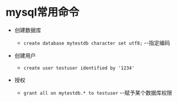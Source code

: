 # mysql常用命令

- 创建数据库
  - `create database mytestdb character set utf8;` --指定编码

- 创建用户
  - `create user testuser identified by '1234'` 

- 授权
  - `grant all on mytestdb.* to testuser` --赋予某个数据库权限

